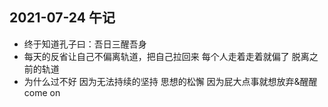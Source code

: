 ## 2021-07-24 午记

- 终于知道孔子曰：吾日三醒吾身
- 每天的反省让自己不偏离轨道，把自己拉回来 每个人走着走着就偏了 脱离之前的轨道
- 为什么过不好 因为无法持续的坚持 思想的松懈 因为屁大点事就想放弃&醒醒come on